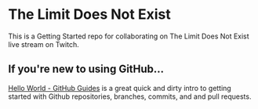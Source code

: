 # The Limit Does Not Exist
This is a Getting Started repo for collaborating on The Limit Does Not Exist live stream on Twitch.

## If you're new to using GitHub...
[Hello World - GitHub Guides](https://guides.github.com/activities/hello-world/#pr) is a great quick and dirty intro to getting started with Github repositories, branches, commits, and and pull requests.
